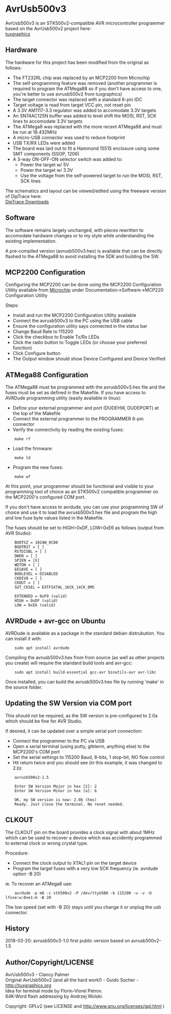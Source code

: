 <!--
  Title: AvrUsb500v3
  Description: An STK500v2-compatible AVR microcontroller programmer
  Author: clpalmer
  -->
AvrUsb500v3
===========
AvrUsb500v3 is an STK500v2-compatible AVR microcontroller programmer based on the AvrUsb500v2 project here:  
[tuxgraphics](http://tuxgraphics.org/electronics "tuxgraphics")


Hardware
--------

The hardware for this project has been modified from the original as follows:
 * The FT232RL chip was replaced by an MCP2200 from Microchip
 * The self-programming feature was removed (another programmer is required to program the ATMega88 so if you don't have access to one, you're better to use avrusb500v2 from tuxgraphics)
 * The target connector was replaced with a standard 6-pin IDC
 * Target voltage is read from target VCC pin, not reset pin
 * A 3.3V AM1117-3.3 regulator was added to accomodate 3.3V targets
 * An SN74AC125N buffer was added to level shift the MOSI, RST, SCK lines to accomodate 3.3V targets
 * The ATMega8 was replaced with the more recent ATMega88 and must be run at 18.432MHz
 * A micro-USB connector was used to reduce footprint
 * USB TX/RX LEDs were added
 * The board was laid out to fit a Hammond 1551S enclosure using some SMT components (SSOP, 1206)
 * A 3-way ON-OFF-ON selector switch was added to:
    * Power the target w/ 5V
    * Power the target w/ 3.3V
    * Use the voltage from the self-powered target to run the MOSI, RST, SCK lines

The schematics and layout can be viewed/edited using the freeware version of DipTrace here:  
[DipTrace Downloads](https://diptrace.com/download/download-diptrace/ "DipTrace Downloads")
	


Software
--------

The software remains largely unchanged, with pieces rewritten to accomodate hardware changes or to
my style while understanding the existing implementation.

A pre-compiled version (avrusb500v3.hex) is available that can be directly flashed to the ATMega88
to avoid installing the SDK and building the SW.


MCP2200 Configuration
---------------------

Configuring the MCP2200 can be done using the MCP2200 Configuration Utility available from [Microchip](http://www.microchip.com/wwwproducts/en/en546923 "Microchip") under Documentation->Software->MCP220 Configuration Utility

Steps:
  * Install and run the MCP2200 Configuration Utility available
  * Connect the avrusb500v3 to the PC using the USB cable
  * Ensure the configuration utility says connected in the status bar
  * Change Baud Rate to 115200
  * Click the checkbox to Enable Tx/Rx LEDs
  * Click the radio button to Toggle LEDs (or choose your preferred function)
  * Click Configure button
  * The Output window should show Device Configured and Device Verified


ATMega88 Configuration
----------------------

The ATMega88 must be programmed with the avrusb500v3.hex file and the fuses must be set as defined in
the Makefile. If you have access to AVRDude programming utility (easily available in linux):

  * Define your external programmer and port (DUDEHW, DUDEPORT) at the top of the Makefile
  * Connect the external programmer to the PROGRAMMER 6-pin connector
  * Verify the connectivity by reading the existing fuses:
```
	make rf
```
  * Load the firmware:
```
	make ld
```
  * Program the new fuses:
```
	make wf
```

At this point, your programmer should be functional and visible to your programming tool of choice
as an STK500v2 compatible programmer on the MCP2200's configured COM port.

If you don't have access to avrdude, you can use your programming SW of choice and use it to load
the avrusb500v3.hex file and program the high and low fuse byte values listed in the Makefile.

The fuses should be set to HIGH=0xDF, LOW=0xE6 as follows (output from AVR Studio):
```
	BOOTSZ = 1024W_0C00
	BOOTRST = [ ]
	RSTDISBL = [ ]
	DWEN = [ ]
	SPIEN = [X]
	WDTON = [ ]
	EESAVE = [ ]
	BODLEVEL = DISABLED
	CKDIV8 = [ ]
	CKOUT = [ ]
	SUT_CKSEL = EXTFSXTAL_1KCK_14CK_0MS

	EXTENDED = 0xF9 (valid)
	HIGH = 0xDF (valid)
	LOW = 0xE6 (valid)
```


AVRDude + avr-gcc on Ubuntu
---------------------------

AVRDude is available as a package in the standard debian distrubution. You can install it with:
```
	sudo apt install avrdude
```
Compiling the avrusb500v3.hex from from source (as well as other projects you create) will require
the standard build tools and avr-gcc:
```
	sudo apt install build-essential gcc-avr binutils-avr avr-libc
```
Once installed, you can build the avrusb500v3.hex file by running 'make' in the source folder.


Updating the SW Version via COM port
------------------------------------

This should not be required, as the SW version is pre-configured to 2.0a which should be fine for
AVR Studio.

If desired, it can be updated over a simple serial port connection:

  * Connect the programmer to the PC via USB
  * Open a serial terminal (using putty, gtkterm, anything else) to the MCP2200's COM port
  * Set the serial settings to 115200 Baud, 8-bits, 1 stop-bit, NO flow control
  * Hit return twice and you should see (in this example, it was changed to 2.b):
```
	avrusb500v2-1.5

	Enter SW Version Major in hex [2]: 2
	Enter SW Version Minor in hex [a]: b

	OK, my SW version is now: 2.0b (hex)
	Ready. Just close the terminal. No reset needed.
```

CLKOUT
------

The CLKOUT pin on the board provides a clock signal with about 1MHz which can be used to recover a
device which was accidently programmed to external clock or wrong crystal type.

Procedure:
  * Connect the clock output to XTAL1 pin on the target device
  * Program the target fuses with a very low SCK frequency (ie. avrdude option -B 20)

ie. To recover an ATMega8 use:
```
	avrdude -p m8 -c stk500v2 -P /dev/ttyUSB0 -b 115200 -u -v -U lfuse:w:0xe1:m -B 20
```
The low speed (set with -B 20) stays until you change it or unplug the usb connector.


History
-------

2018-03-20:  avrusb500v3-1.0 first public version based on avrusb500v2-1.5


Author/Copyright/LICENSE
------------------------

AvrUsb500v3 - Clancy Palmer  
Original AvrUsb500v2 (and all the hard work!) - Guido Socher - http://tuxgraphics.org  
Idea for terminal mode by Florin-Viorel Petrov.  
64K-Word flash addressing by Andrzej Wolski.

Copyright: GPLv2 (see LICENSE and http://www.gnu.org/licenses/gpl.html )
